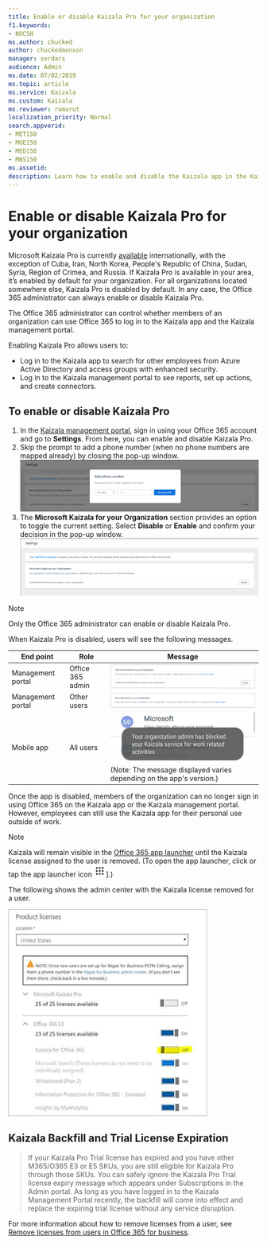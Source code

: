 ```yaml
---
title: Enable or disable Kaizala Pro for your organization
f1.keywords:
- NOCSH
ms.author: chucked
author: chuckedmonson
manager: serdars
audience: Admin
ms.date: 07/02/2019
ms.topic: article
ms.service: Kaizala
ms.custom: Kaizala
ms.reviewer: ramarut
localization_priority: Normal
search.appverid:
- MET150
- MOE150
- MED150
- MBS150
ms.assetid: 
description: Learn how to enable and disable the Kaizala app in the Kaizala management portal.
---
```


# Enable or disable Kaizala Pro for your organization 

Microsoft Kaizala Pro is currently [available](regional-availability.md) internationally, with the exception of Cuba, Iran, North Korea, People's Republic of China, Sudan, Syria, Region of Crimea, and Russia. If Kaizala Pro is available in your area, it’s enabled by default for your organization. For all organizations located somewhere else, Kaizala Pro is disabled by default. In any case, the Office 365 administrator can always enable or disable Kaizala Pro. 

The Office 365 administrator can control whether members of an organization can use Office 365 to log in to the Kaizala app and the Kaizala management portal. 

Enabling Kaizala Pro allows users to:
- Log in to the Kaizala app to search for other employees from Azure Active Directory and access groups with enhanced security.
- Log in to the Kaizala management portal to see reports, set up actions, and create connectors.
 
## To enable or disable Kaizala Pro

1. In the [Kaizala management portal](https://manage.kaiza.la/), sign in using your Office 365 account and go to **Settings**. From here, you can enable and disable Kaizala Pro.
2. Skip the prompt to add a phone number (when no phone numbers are mapped already) by closing the pop-up window.
![Prompt to add phone number in Kaizala management portal](media/prompt-to-add-phone-number.png)
3. The **Microsoft Kaizala for your Organization** section provides an option to toggle the current setting. Select **Disable** or **Enable** and confirm your decision in the pop-up window. 
![Enable or disable Kaizala from the Settings page in Kaizala management portal](media/enable-disable-kaizala-from-settings-page.png)
> [!NOTE]
> Only the Office 365 administrator can enable or disable Kaizala Pro.

When Kaizala Pro is disabled, users will see the following messages.

|End point  |Role |Message  |
|---------|---------|---------|
|Management portal  |Office 365 admin    |![Message - Microsoft Kaizala Pro is disabled for your organization. Enable to allow login with work account.](media/disabled-message-tenant-admin-portal.png)   |
|Management portal  |Other users        |![Message - Login with work account is disabled for your organization. Contact your Office 365 administrator to enable Kaizala Pro.](media/disabled-message-other-admins-portal.png)   |
|Mobile app     |All users        |![Message on an app user's device that Kaizala is disabled.](media/disabled-message-users-app.jpg)  <br>(Note: The message displayed varies depending on the app's version.)       |

Once the app is disabled, members of the organization can no longer sign in using Office 365 on the Kaizala app or the Kaizala management portal. However, employees can still use the Kaizala app for their personal use outside of work.

> [!NOTE]
> Kaizala will remain visible in the [Office 365 app launcher](https://support.office.com/article/meet-the-office-365-app-launcher-79f12104-6fed-442f-96a0-eb089a3f476a) until the Kaizala license assigned to the user is removed. (To open the app launcher, click or tap the app launcher icon ![Image of app launcher icon.](media/app-launcher-icon.png)].)

The following shows the admin center with the Kaizala license removed for a user.

![Screenshot of admin center with Kaizala license removed.](media/enable-kaizala-in-admin-center.png)

## Kaizala Backfill and Trial License Expiration
> If your Kaizala Pro Trial license has expired and you have other M365/O365 E3 or E5 SKUs, you are still eligible for Kaizala Pro through those SKUs. You can safely ignore the Kaizala Pro Trial license expiry message which appears under Subscriptions in the Admin portal. As long as you have logged in to the Kaizala Management Portal recently, the backfill will come into effect and replace the expiring trial license without any service disruption.

For more information about how to remove licenses from a user, see [Remove licenses from users in Office 365 for business](https://docs.microsoft.com/office365/admin/subscriptions-and-billing/remove-licenses-from-users?view=o365-worldwide).  
